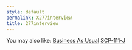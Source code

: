 ```yaml
---
style: default
permalink: X277interview
title: 277interview
---
```

You may also like:
[Business As Usual](http://scp-wiki.net/business-as-usual)
[SCP-111-J](http://scp-wiki.net/scp-111-j)